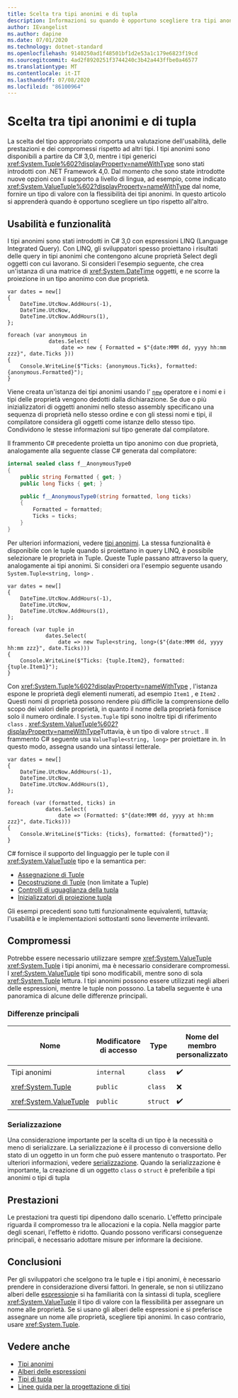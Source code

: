 ```yaml
---
title: Scelta tra tipi anonimi e di tupla
description: Informazioni su quando è opportuno scegliere tra tipi anonimi e tipo di tupla.
author: IEvangelist
ms.author: dapine
ms.date: 07/01/2020
ms.technology: dotnet-standard
ms.openlocfilehash: 9140250ad1f48501bf1d2e53a1c179e6823f19cd
ms.sourcegitcommit: 4ad2f8920251f3744240c3b42a443ffbe0a46577
ms.translationtype: MT
ms.contentlocale: it-IT
ms.lasthandoff: 07/08/2020
ms.locfileid: "86100964"
---
```

# <a name="choosing-between-anonymous-and-tuple-types"></a>Scelta tra tipi anonimi e di tupla

La scelta del tipo appropriato comporta una valutazione dell'usabilità, delle prestazioni e dei compromessi rispetto ad altri tipi. I tipi anonimi sono disponibili a partire da C# 3,0, mentre i tipi generici <xref:System.Tuple%602?displayProperty=nameWithType> sono stati introdotti con .NET Framework 4,0. Dal momento che sono state introdotte nuove opzioni con il supporto a livello di lingua, ad esempio, come indicato <xref:System.ValueTuple%602?displayProperty=nameWithType> dal nome, fornire un tipo di valore con la flessibilità dei tipi anonimi. In questo articolo si apprenderà quando è opportuno scegliere un tipo rispetto all'altro.

## <a name="usability-and-functionality"></a>Usabilità e funzionalità

I tipi anonimi sono stati introdotti in C# 3,0 con espressioni LINQ (Language Integrated Query). Con LINQ, gli sviluppatori spesso proiettano i risultati delle query in tipi anonimi che contengono alcune proprietà Select degli oggetti con cui lavorano. Si consideri l'esempio seguente, che crea un'istanza di una matrice di <xref:System.DateTime> oggetti, e ne scorre la proiezione in un tipo anonimo con due proprietà.

```csharp-interactive
var dates = new[]
{
    DateTime.UtcNow.AddHours(-1),
    DateTime.UtcNow,
    DateTime.UtcNow.AddHours(1),
};

foreach (var anonymous in
             dates.Select(
                 date => new { Formatted = $"{date:MMM dd, yyyy hh:mm zzz}", date.Ticks }))
{
    Console.WriteLine($"Ticks: {anonymous.Ticks}, formatted: {anonymous.Formatted}");
}
```

Viene creata un'istanza dei tipi anonimi usando l' [`new`](../../csharp/language-reference/operators/new-operator.md) operatore e i nomi e i tipi delle proprietà vengono dedotti dalla dichiarazione. Se due o più inizializzatori di oggetti anonimi nello stesso assembly specificano una sequenza di proprietà nello stesso ordine e con gli stessi nomi e tipi, il compilatore considera gli oggetti come istanze dello stesso tipo. Condividono le stesse informazioni sul tipo generate dal compilatore.

Il frammento C# precedente proietta un tipo anonimo con due proprietà, analogamente alla seguente classe C# generata dal compilatore:

```csharp
internal sealed class f__AnonymousType0
{
    public string Formatted { get; }
    public long Ticks { get; }

    public f__AnonymousType0(string formatted, long ticks)
    {
        Formatted = formatted;
        Ticks = ticks;
    }
}
```

Per ulteriori informazioni, vedere [tipi anonimi](../../csharp/programming-guide/classes-and-structs/anonymous-types.md). La stessa funzionalità è disponibile con le tuple quando si proiettano in query LINQ, è possibile selezionare le proprietà in Tuple. Queste Tuple passano attraverso la query, analogamente ai tipi anonimi. Si consideri ora l'esempio seguente usando `System.Tuple<string, long>` .

```csharp-interactive
var dates = new[]
{
    DateTime.UtcNow.AddHours(-1),
    DateTime.UtcNow,
    DateTime.UtcNow.AddHours(1),
};

foreach (var tuple in
            dates.Select(
                date => new Tuple<string, long>($"{date:MMM dd, yyyy hh:mm zzz}", date.Ticks)))
{
    Console.WriteLine($"Ticks: {tuple.Item2}, formatted: {tuple.Item1}");
}
```

Con <xref:System.Tuple%602?displayProperty=nameWithType> , l'istanza espone le proprietà degli elementi numerati, ad esempio `Item1` , e `Item2` . Questi nomi di proprietà possono rendere più difficile la comprensione dello scopo dei valori delle proprietà, in quanto il nome della proprietà fornisce solo il numero ordinale. I `System.Tuple` tipi sono inoltre tipi di riferimento `class` . <xref:System.ValueTuple%602?displayProperty=nameWithType>Tuttavia, è un tipo di valore `struct` . Il frammento C# seguente usa `ValueTuple<string, long>` per proiettare in. In questo modo, assegna usando una sintassi letterale.

```csharp-interactive
var dates = new[]
{
    DateTime.UtcNow.AddHours(-1),
    DateTime.UtcNow,
    DateTime.UtcNow.AddHours(1),
};

foreach (var (formatted, ticks) in
            dates.Select(
                date => (Formatted: $"{date:MMM dd, yyyy at hh:mm zzz}", date.Ticks)))
{
    Console.WriteLine($"Ticks: {ticks}, formatted: {formatted}");
}
```

C# fornisce il supporto del linguaggio per le tuple con il <xref:System.ValueTuple> tipo e la semantica per:

- [Assegnazione di Tuple](../../csharp/tuples.md#assignment-and-tuples)
- [Decostruzione di Tuple](../../csharp/deconstruct.md) (non limitate a Tuple)
- [Controlli di uguaglianza della tupla](../../csharp/tuples.md#equality-and-tuples)
- [Inizializzatori di proiezione tupla](../../csharp/tuples.md#tuple-projection-initializers)

Gli esempi precedenti sono tutti funzionalmente equivalenti, tuttavia; l'usabilità e le implementazioni sottostanti sono lievemente irrilevanti.

## <a name="tradeoffs"></a>Compromessi

Potrebbe essere necessario utilizzare sempre <xref:System.ValueTuple> <xref:System.Tuple> i tipi anonimi, ma è necessario considerare compromessi. I <xref:System.ValueTuple> tipi sono modificabili, mentre sono di sola <xref:System.Tuple> lettura. I tipi anonimi possono essere utilizzati negli alberi delle espressioni, mentre le tuple non possono. La tabella seguente è una panoramica di alcune delle differenze principali.

### <a name="key-differences"></a>Differenze principali

| Nome                     | Modificatore di accesso | Type     | Nome del membro personalizzato | Supporto per la decostruzione | Supporto dell'albero delle espressioni |
|--------------------------|-----------------|----------|----------------------|------------------------|-------------------------|
| Tipi anonimi          | `internal`      | `class`  | ✔️                   | ❌                     | ✔️                     |
| <xref:System.Tuple>      | `public`        | `class`  | ❌                   | ❌                     | ✔️                     |
| <xref:System.ValueTuple> | `public`        | `struct` | ✔️                   | ✔️                     | ❌                     |

### <a name="serialization"></a>Serializzazione

Una considerazione importante per la scelta di un tipo è la necessità o meno di serializzare. La serializzazione è il processo di conversione dello stato di un oggetto in un form che può essere mantenuto o trasportato. Per ulteriori informazioni, vedere [serializzazione](../../csharp/programming-guide/concepts/serialization/index.md). Quando la serializzazione è importante, la creazione di un oggetto `class` o `struct` è preferibile a tipi anonimi o tipi di tupla

## <a name="performance"></a>Prestazioni

Le prestazioni tra questi tipi dipendono dallo scenario. L'effetto principale riguarda il compromesso tra le allocazioni e la copia. Nella maggior parte degli scenari, l'effetto è ridotto. Quando possono verificarsi conseguenze principali, è necessario adottare misure per informare la decisione.

## <a name="conclusion"></a>Conclusioni

Per gli sviluppatori che scelgono tra le tuple e i tipi anonimi, è necessario prendere in considerazione diversi fattori. In generale, se non si utilizzano alberi delle [espressioni](../../csharp/expression-trees.md)e si ha familiarità con la sintassi di tupla, scegliere <xref:System.ValueTuple> il tipo di valore con la flessibilità per assegnare un nome alle proprietà. Se si usano gli alberi delle espressioni e si preferisce assegnare un nome alle proprietà, scegliere tipi anonimi. In caso contrario, usare <xref:System.Tuple>.

## <a name="see-also"></a>Vedere anche

- [Tipi anonimi](../../csharp/programming-guide/classes-and-structs/anonymous-types.md)
- [Alberi delle espressioni](../../csharp/expression-trees.md)
- [Tipi di tupla](../../csharp/tuples.md)
- [Linee guida per la progettazione di tipi](../design-guidelines/type.md)
